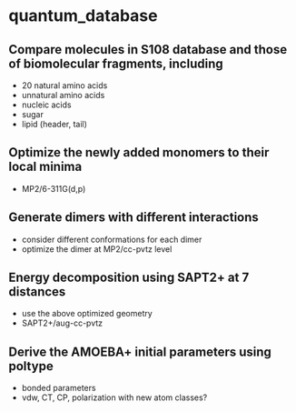 # quantum_database

## Compare molecules in S108 database and those of biomolecular fragments, including
  - 20 natural amino acids
  - unnatural amino acids
  - nucleic acids
  - sugar
  - lipid (header, tail)

## Optimize the newly added monomers to their local minima
  - MP2/6-311G(d,p) 

## Generate dimers with different interactions
  - consider different conformations for each dimer
  - optimize the dimer at MP2/cc-pvtz level

## Energy decomposition using SAPT2+ at 7 distances
  - use the above optimized geometry
  - SAPT2+/aug-cc-pvtz

## Derive the AMOEBA+ initial parameters using poltype
  - bonded parameters
  - vdw, CT, CP, polarization with new atom classes? 
